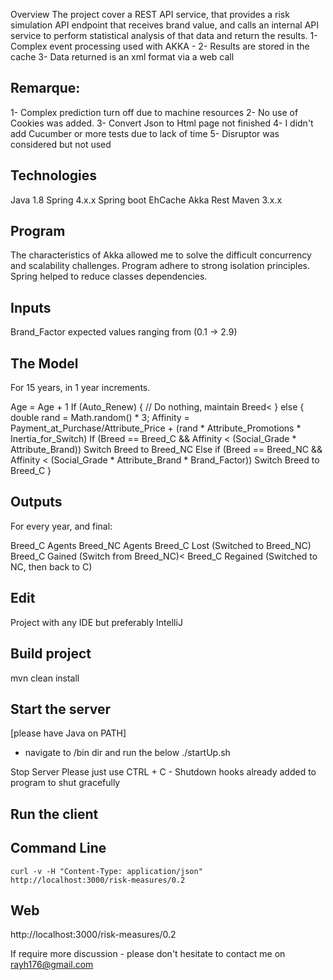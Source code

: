 Overview
The project cover a REST API service, that provides a risk simulation API endpoint that receives brand value,
and calls an internal API service to perform statistical analysis of that data and return the results.
1- Complex event processing used with AKKA -
2- Results are stored in the cache
3- Data returned is an xml format via a web call

Remarque:
--------
1- Complex prediction turn off due to machine resources
2- No use of Cookies was added.
3- Convert Json to Html page not finished
4- I didn't add Cucumber or more tests due to lack of time
5- Disruptor was considered but not used

Technologies
------------
Java 1.8
Spring 4.x.x
Spring boot
EhCache
Akka
Rest
Maven 3.x.x

Program
------
The characteristics of Akka allowed me to solve the difficult concurrency and scalability challenges.
Program adhere to strong isolation principles.
Spring helped to reduce classes dependencies.

Inputs
------
Brand_Factor expected values ranging from (0.1 -> 2.9)

The Model
------------
For 15 years, in 1 year increments.

Age = Age + 1
If (Auto_Renew) {
    // Do nothing, maintain Breed<
} else {
    double rand = Math.random() * 3;
    Affinity = Payment_at_Purchase/Attribute_Price + (rand * Attribute_Promotions * Inertia_for_Switch)
    If (Breed == Breed_C && Affinity < (Social_Grade * Attribute_Brand))
        Switch Breed to Breed_NC
    Else if (Breed == Breed_NC && Affinity < (Social_Grade * Attribute_Brand * Brand_Factor))
        Switch Breed to Breed_C
}

Outputs
-------
For every year, and final:

Breed_C Agents
Breed_NC Agents
Breed_C Lost (Switched to Breed_NC)
Breed_C Gained (Switch from Breed_NC)<
Breed_C Regained (Switched to NC, then back to C)

Edit
----
Project with any IDE but preferably IntelliJ

Build project
-------------
mvn clean install

Start the server
----------------
[please have Java on PATH]
- navigate to /bin dir and run the below
./startUp.sh

Stop Server
Please just use CTRL + C - Shutdown hooks already added to program to shut gracefully

Run the client
--------------

 Command Line
 ------------
    curl -v -H "Content-Type: application/json" http://localhost:3000/risk-measures/0.2

 Web
 ---
 http://localhost:3000/risk-measures/0.2




If require more discussion - please don't hesitate to contact me on
rayh176@gmail.com